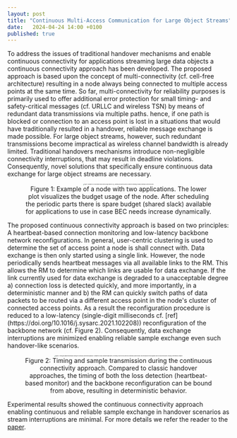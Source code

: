 ```yaml
---
layout: post
title: "Continuous Multi-Access Communication for Large Object Streams"
date:   2024-04-24 14:00 +0100
published: true
---
```


To address the issues of traditional handover mechanisms and enable continuous connectivity for applications streaming large data objects a continuous connectivity approach has been developed.<!--end_excerpt--> The proposed approach is based upon the concept of multi-connectivity (cf. cell-free architecture) resulting in a node always being connected to multiple access points at the same time. So far, multi-connectivity for reliability purposes is primarily used to offer additional error protection for small timing- and safety-critical messages (cf. URLLC and wireless TSN) by means of redundant data transmissions via multiple paths. hence, if one path is blocked or connection to an access point is lost in a situations that would have traditionally resulted in a handover, reliable message exchange is made possible. For large object streams, however, such redundant transmissions become impractical as wireless channel bandwidth is already limited. Traditional handovers mechanisms introduce non-negligible connectivity interruptions, that may result in deadline violations. Consequently, novel solutions that specifically ensure continuous data exchange for large object streams are necessary.

<div style="text-align: center;">
<figure>
<img src="{{site.baseurl}}/handover/figures/segment_coordination_intersection.png" alt="Figure 1: Example of a TSN network that connects edge devices (e.g., cameras) and access points to allow for streaming of data to wirelessly connected nodes." style="zoom:15%;" />
<figcaption>Figure 1: Example of a node with two applications. The lower plot visualizes the budget usage of the node. After scheduling the periodic parts there is spare budget (shared slack) available for applications to use in case BEC needs increase dynamically.</figcaption>
</figure>
</div>
The proposed continuous connectivity approach is based on two principles: A heartbeat-based connection monitoring and low-latency backbone network reconfigurations.
In general, user-centric clustering is used to determine the set of access point a node is shall connect with. Data exchange is then only started using a single link. However, the node periodically sends heartbeat messages via all available links to the RM. This allows the RM to determine which links are usable for data exchange. If the link currently used for data exchange is degraded to a unacceptable degree a) connection loss is detected quickly, and more importantly, in a deterministic manner and b) the RM can quickly switch paths of data packets to be routed via a different access point in the node's cluster of connected access points. As a result the reconfiguration procedure is reduced to a  low-latency (single-digit milliseconds cf. [ref](https://doi.org/10.1016/j.sysarc.2021.102208)) reconfiguration of the backbone network (cf. Figure 2).  Consequently, data exchange interruptions are minimized enabling reliable sample exchange even such handover-like scenarios.

<div style="text-align: center;">
<figure>
<img src="{{site.baseurl}}/handover/figures/HO_Timing_Continuous.png" alt="Figure 2: Timing and sample transmission during the continuous connectivity approach. Compared to classic handover approaches, the timing of both the loss detection (heartbeat-based monitor) and the backbone reconfiguration can be bound from above, resulting in deterministic behavior." style="zoom:15%;" />
<figcaption>Figure 2: Timing and sample transmission during the continuous connectivity approach. Compared to classic handover approaches, the timing of both the loss detection (heartbeat-based monitor) and the backbone reconfiguration can be bound from above, resulting in deterministic behavior.</figcaption>
</figure>
</div>


Experimental results showed the continuous connectivity approach enabling continuous and reliable sample exchange in handover scenarios as stream interruptions are minimal. For more details we refer the reader to the [paper]().